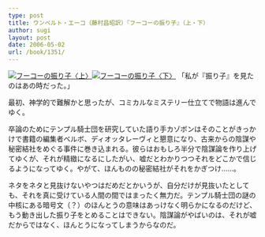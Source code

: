 ```yaml
---
type: post
title: ウンベルト・エーコ（藤村昌昭訳）『フーコーの振り子』（上・下）
author: sugi
layout: post
date: 2006-05-02
url: /book/1351/
---
```

<a href="http://www.amazon.co.jp/exec/obidos/ASIN/416725445X/chezsugi-22/ref=nosim/" target="_blank" name="amazletlink"><img class="alignleft" src="http://ec2.images-amazon.com/images/I/515NPQ999TL.SL160.jpg" alt="フーコーの振り子〈上〉" /></a><a href="http://www.amazon.co.jp/exec/obidos/ASIN/4167254468/chezsugi-22/ref=nosim/" target="_blank" name="amazletlink"><img class="alignleft" src="http://ecx.images-amazon.com/images/I/51E14QDYBCL.SL160.jpg" alt="フーコーの振り子〈下〉" /></a>
「私が『振り子』を見たのはあの時だった。」

最初、神学的で難解かと思ったが、コミカルなミステリー仕立てで物語は進んでゆく。

卒論のためにテンプル騎士団を研究していた語り手カゾボンはそのことがきっかけで書籍の編集者ベルボ、ディオッタレーヴィと懇意になり、古来からの陰謀や秘密結社をめぐる事件に巻き込まれる。彼らはおもしろ半分で陰謀論を作り上げてゆくが、それが精緻になるにしたがい、嘘だとわかりつつそれをどこかで信じるようになってゆく。やがて、ほんものの秘密結社がそれをかぎつけ......。

ネタをネタと見抜けないやつはだめだとかいうが、自分だけが見抜いたとしても、それを真に受けている人間の間ではまったく無力だ。テンプル騎士団の謎の中核にある暗号文（？）のほんとうの意味はあっけなく明らかになるのだけど、もう動き出した振り子をとめることはできない。陰謀論がやばいのは、それが嘘だからではなく、ほんとうになってしまうからなのだ。
